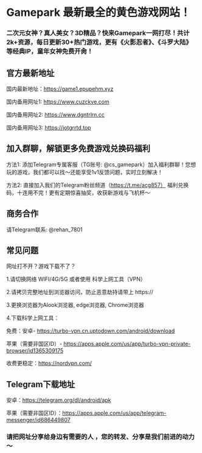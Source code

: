 # Gamepark 最新最全的黄色游戏网站！

### 二次元女神？真人美女？3D精品？快来Gamepark一网打尽！共计2k+资源，每日更新30+热门游戏，更有《火影忍者》、《斗罗大陆》等经典IP，童年女神免费开肏！

## 官方最新地址
国内最新地址：https://game1.epupehm.xyz

国内备用网址1: https://www.cuzckve.com

国内备用网址2: https://www.dgntrlrn.cc

国内备用网址3: https://jotgrrtd.top

## 加入群聊，解锁更多免费游戏兑换码福利

方法1:
添加Telegram专属客服（TG账号: @cs_gamepark）加入福利群聊！您想玩的游戏，我们都可以找～还能享受1v1反馈问题，实时立刻解决！

方法2:
直接加入我们的Telegram粉丝频道（https://t.me/acg857） 福利兑换码，十连用不完！更有定期惊喜抽奖，收获新游戏与飞机杯～

## 商务合作

请Telegram联系: @rehan_7801

## 常见问题

网址打不开？游戏下载不了？

1.请切换网络 WIFI/4G/5G 或者使用 科学上网工具（VPN）

2.请拷贝完整地址到浏览器访问，防止恶意劫持请带上 https://

3.更换浏览器为Alook浏览器, edge浏览器, Chrome浏览器

4.下载科学上网工具：

免费：安卓- https://turbo-vpn.cn.uptodown.com/android/download

苹果（需要非国区ID）- https://apps.apple.com/us/app/turbo-vpn-private-browser/id1365309175

收费更稳定：https://nordvpn.com/

## Telegram下载地址

安卓：https://telegram.org/dl/android/apk

苹果（需要非国区ID）：https://apps.apple.com/us/app/telegram-messenger/id686449807

### 请把网址分享给身边有需要的人 ，您的转发、分享是我们前进的动力～
